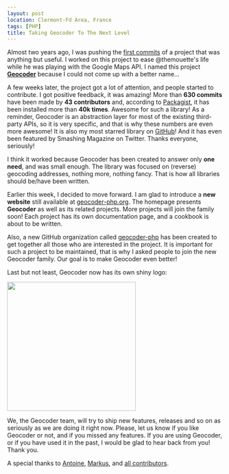 ```yaml
---
layout: post
location: Clermont-Fd Area, France
tags: [PHP]
title: Taking Geocoder To The Next Level
---
```


Almost two years ago, I was pushing the [first
commits](https://github.com/geocoder-php/Geocoder/commit/a5e2ebe5a13eab1da663681e0901072b8b121d49)
of a project that was anything but useful. I worked on this project to ease
@themouette's life while he was playing with the Google Maps API. I named this
project [**Geocoder**](https://geocoder-php.org) because I could not come up
with a better name...

A few weeks later, the project got a lot of attention, and people started to
contribute. I got positive feedback, it was amazing! More than **630 commits**
have been made by **43 contributors** and, according to
[Packagist](https://packagist.org/packages/willdurand/geocoder), it has been
installed more than **40k times**. Awesome for such a library! As a reminder,
Geocoder is an abstraction layer for most of the existing third-party APIs, so
it is very specific, and that is why these numbers are even more awesome! It is
also my most starred library on [GitHub](https://github.com/willdurand)! And it
has even been featured by Smashing Magazine on Twitter. Thanks everyone,
seriously!

I think it worked because Geocoder has been created to answer only **one need**,
and was small enough. The library was focused on (reverse) geocoding addresses,
nothing more, nothing fancy. That is how all libraries should be/have been
written.

Earlier this week, I decided to move forward. I am glad to introduce a **new
website** still available at [geocoder-php.org](https://geocoder-php.org). The
homepage presents **Geocoder** as well as its related projects. More projects
will join the family soon! Each project has its own documentation page, and a
cookbook is about to be written.

Also, a new GitHub organization called
[geocoder-php](https://github.com/geocoder-php) has been created to get together
all those who are interested in the project. It is important for such a project
to be maintained, that is why I asked people to join the new Geocoder family.
Our goal is to make Geocoder even better!

Last but not least, Geocoder now has its own shiny logo:

<img src="/images/posts/geocoder.png" style="width: 300px" />

We, the Geocoder team, will try to ship new features, releases and so on as
seriously as we are doing it right now. Please, let us know if you like Geocoder
or not, and if you missed any features. If you are using Geocoder, or if you
have used it in the past, I would be glad to hear back from you! Thank you.

A special thanks to [Antoine](https://github.com/toin0u),
[Markus](https://github.com/Baachi), and [all
contributors](https://github.com/geocoder-php/Geocoder/contributors).
